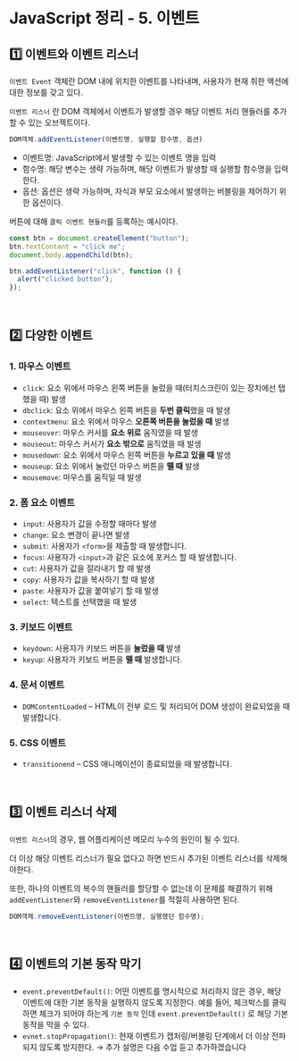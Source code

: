 # JavaScript 정리 - 5. 이벤트

## 1️⃣ 이벤트와 이벤트 리스너

`이벤트 Event` 객체란 DOM 내에 위치한 이벤트를 나타내며, 사용자가 현재 취한 액션에 대한 정보를 갖고 있다.

`이벤트 리스너` 란 DOM 객체에서 이벤트가 발생할 경우 해당 이벤트 처리 핸들러를 추가할 수 있는 오브젝트이다.

```jsx
DOM객체.addEventListener(이벤트명, 실행할 함수명, 옵션)
```

- 이벤트명: JavaScript에서 발생할 수 있는 이벤트 명을 입력
- 함수명: 해당 변수는 생략 가능하며, 해당 이벤트가 발생할 때 실행할 함수명을 입력한다.
- 옵션: 옵션은 생략 가능하며, 자식과 부모 요소에서 발생하는 버블링을 제어하기 위한 옵션이다.

버튼에 대해 `클릭 이벤트 핸들러`를 등록하는 예시이다.

```jsx
const btn = document.createElement("button");
btn.textContent = "click me";
document.body.appendChild(btn);

btn.addEventListener("click", function () {
  alert("clicked button");
});
```

<br>

## 2️⃣ 다양한 이벤트

### 1. 마우스 이벤트

- `click`: 요소 위에서 마우스 왼쪽 버튼을 눌렀을 때(터치스크린이 있는 장치에선 탭 했을 때) 발생
- `dbclick`: 요소 위에서 마우스 왼쪽 버튼을 **두번 클릭**했을 때 발생
- `contextmenu`: 요소 위에서 마우스 **오른쪽 버튼을 눌렀을 때** 발생
- `mouseover`: 마우스 커서를 **요소 위로** 움직였을 때 발생
- `mouseout`: 마우스 커서가 **요소 밖으로** 움직였을 때 발생
- `mousedown`: 요소 위에서 마우스 왼쪽 버튼을 **누르고 있을 때** 발생
- `mouseup`: 요소 위에서 눌렀던 마우스 버튼을 **뗄 때** 발생
- `mousemove`: 마우스를 움직일 때 발생

### 2. 폼 요소 이벤트

- `input`: 사용자가 값을 수정할 때마다 발생
- `change`: 요소 변경이 끝나면 발생
- `submit`: 사용자가 `<form>`을 제출할 때 발생합니다.
- `focus`: 사용자가 `<input>`과 같은 요소에 포커스 할 때 발생합니다.
- `cut`: 사용자가 값을 잘라내기 할 때 발생
- `copy`: 사용자가 값을 복사하기 할 때 발생
- `paste`: 사용자가 값을 붙여넣기 할 때 발생
- `select`: 텍스트를 선택했을 때 발생

### 3. 키보드 이벤트

- `keydown`: 사용자가 키보드 버튼을 **눌렀을 때** 발생
- `keyup`: 사용자가 키보드 버튼을 **뗄 때** 발생합니다.

### 4. 문서 이벤트

- `DOMContentLoaded` – HTML이 전부 로드 및 처리되어 DOM 생성이 완료되었을 때 발생합니다.

### 5. CSS 이벤트

- `transitionend` – CSS 애니메이션이 종료되었을 때 발생합니다.

<br>

## 3️⃣ 이벤트 리스너 삭제

`이벤트 리스너`의 경우, 웹 어플리케이션 메모리 누수의 원인이 될 수 있다.

더 이상 해당 이벤트 리스너가 필요 없다고 하면 반드시 추가된 이벤트 리스너를 삭제해야한다.

또한, 하나의 이벤트의 복수의 핸들러를 할당할 수 없는데 이 문제를 해결하기 위해 `addEventListener`와 `removeEventListener`를 적절히 사용하면 된다.

```jsx
DOM객체.removeEventListener(이벤트명, 실행했던 함수명);
```

<br>

## 4️⃣ 이벤트의 기본 동작 막기

- `event.preventDefault()`: 어떤 이벤트를 명시적으로 처리하지 않은 경우, 해당 이벤트에 대한 기본 동작을 실행하지 않도록 지정한다.
  예를 들어, 체크박스를 클릭하면 체크가 되어야 하는게 `기본 동작` 인데 `event.preventDefault()` 로 해당 기본 동작을 막을 수 있다.
- `evnet.stopPropagation()`: 현재 이벤트가 캡처링/버블링 단계에서 더 이상 전파되지 않도록 방지한다.
  → 추가 설명은 다음 수업 듣고 추가하겠습니다

